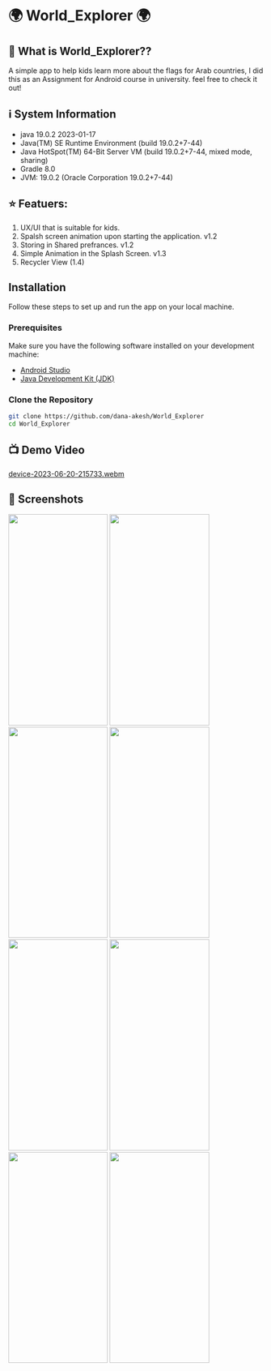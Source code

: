 # 🌍 World_Explorer 🌍

## 🤔 What is World_Explorer??
A simple app to help kids learn more about the flags for Arab countries, I did this as an Assignment for Android course in university. 
feel free to check it out!

## ℹ️ System Information
<ul>
  <li>java 19.0.2 2023-01-17</li>
  <li>Java(TM) SE Runtime Environment (build 19.0.2+7-44)</li>
  <li>Java HotSpot(TM) 64-Bit Server VM (build 19.0.2+7-44, mixed mode, sharing)</li>
  <li>Gradle 8.0</li>
  <li>JVM: 19.0.2 (Oracle Corporation 19.0.2+7-44)</li>
</ul>

## ⭐ Featuers:
<ol>
  <li> UX/UI that is suitable for kids. </li>
  <li> Spalsh screen animation upon starting the application. v1.2</li>
  <li> Storing in Shared prefrances. v1.2</li>
  <li> Simple Animation in the Splash Screen. v1.3</li>
  <li> Recycler View (1.4)</li>
</ol>

## Installation

Follow these steps to set up and run the app on your local machine.

### Prerequisites

Make sure you have the following software installed on your development machine:

- [Android Studio](https://developer.android.com/studio)
- [Java Development Kit (JDK)](https://www.oracle.com/java/technologies/javase-downloads.html)

### Clone the Repository

```bash
git clone https://github.com/dana-akesh/World_Explorer
cd World_Explorer
```

## 📺 Demo Video
[device-2023-06-20-215733.webm](https://github.com/dana-akesh/World_Explorer/assets/86303193/4ee93594-a603-49e6-a74f-d80ed28357fe)

## 📱 Screenshots
<p float="center">
  <img src="https://github.com/dana-akesh/World_Explorer/assets/86303193/86d14cce-9fef-4335-93d3-3c127e1c6ec5"  width="196.375" height="416.5">
  <img src="https://github.com/dana-akesh/World_Explorer/assets/86303193/00703195-4a97-4434-b970-74f6eb506925" width="196.375" height="416.5">
  <img src="https://github.com/dana-akesh/World_Explorer/assets/86303193/c9ff380f-9352-47ec-a92e-4124453e088e" width="196.375" height="416.5">
  <img src="https://github.com/dana-akesh/World_Explorer/assets/86303193/ac1e7f51-3fab-4ae9-a476-ecdd423602b9"  width="196.375" height="416.5">
  <img src="https://github.com/dana-akesh/World_Explorer/assets/86303193/08f51395-ac43-49fa-a2df-0c65c49136d0"  width="196.375" height="416.5">
  <img src="https://github.com/dana-akesh/World_Explorer/assets/86303193/e9e78f47-1a1f-41ec-b6d9-6190dea47a60"  width="196.375" height="416.5">
  <img src="https://github.com/dana-akesh/World_Explorer/assets/86303193/4f6ea3bf-6b74-41a4-9ce7-ccf47ff4ae35"  width="196.375" height="416.5">
  <img src="https://github.com/dana-akesh/World_Explorer/assets/86303193/b16ee734-209f-4217-849d-52abc67c081d"  width="196.375" height="416.5">
</p>
